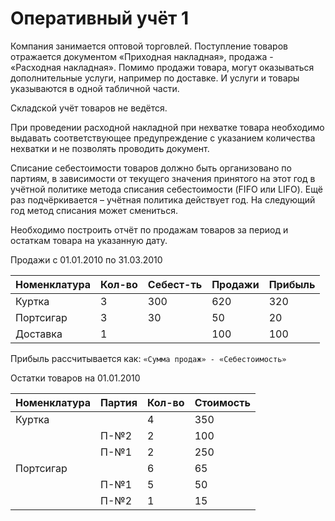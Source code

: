 # Оперативный учёт 1

Компания занимается оптовой торговлей. Поступление товаров отражается документом «Приходная накладная», продажа - «Расходная накладная». Помимо продажи товара, могут оказываться дополнительные услуги, например по доставке. И услуги и товары указываются в одной табличной части.

Складской учёт товаров не ведётся.

При проведении расходной накладной при нехватке товара необходимо выдавать соответствующее предупреждение с указанием количества нехватки и не позволять проводить документ.

Списание себестоимости товаров должно быть организовано по партиям, в зависимости от текущего значения принятого на этот год в учётной политике метода списания себестоимости (FIFO или LIFO). Ещё раз подчёркивается – учётная политика действует год. На следующий год метод списания может смениться.

Необходимо построить отчёт по продажам товаров за период и остаткам товара на указанную дату.

Продажи с 01.01.2010 по 31.03.2010

Номенклатура | Кол-во | Себест-ть | Продажи | Прибыль
------------ | ------ | --------- | ------- | -------
Куртка | 3 | 300 | 620 | 320
Портсигар | 3 | 30 | 50 | 20
Доставка | 1 | | 100 | 100

Прибыль рассчитывается как:
`«Сумма продаж» - «Себестоимость»`

Остатки товаров на 01.01.2010

Номенклатура | Партия | Кол-во | Стоимость
------------ | ------ | ------ | ---------
Куртка | | 4 | 350
 | П-№2 | 2 | 100
 | П-№1 | 2 | 250
Портсигар | | 6 | 65
 | П-№1 | 5 | 50
 | П-№2 | 1 | 15
